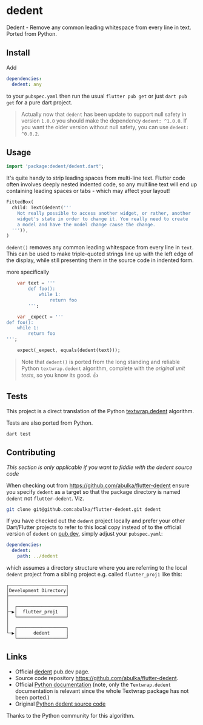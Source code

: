 # dedent

Dedent - Remove any common leading whitespace from every line in text. Ported from Python.

## Install

Add

```yaml
dependencies:
  dedent: any
```

to your `pubspec.yaml`
then run the usual `flutter pub get` or just `dart pub get` for a pure dart project.

> Actually now that `dedent` has been update to support null safety in version `1.0.0` 
you should make the dependency `dedent: ^1.0.0`.  If you want the older version without null safety, you can use `dedent: ^0.0.2`.

## Usage

```dart
import 'package:dedent/dedent.dart';
```

It's quite handy to strip leading spaces from multi-line text. 
Flutter code often involves deeply nested indented code, so any multiline text
will end up containing leading spaces or tabs - which may affect your layout!

```dart
FittedBox(
  child: Text(dedent('''
    Not really possible to access another widget, or rather, another
    widget's state in order to change it. You really need to create
    a model and have the model change cause the change.
  ''')),
)
```

`dedent()` removes any common leading whitespace from every line in `text`.
This can be used to make triple-quoted strings line up with the left
edge of the display, while still presenting them in the source code
in indented form.

more specifically

```dart
    var text = '''
        def foo():
            while 1:
                return foo
        ''';

    var _expect = '''
def foo():
    while 1:
        return foo
''';

    expect(_expect, equals(dedent(text)));
```

> Note that `dedent()` is ported from the long standing and reliable 
Python `textwrap.dedent` algorithm, complete with
the *original unit tests*, so you know its good. 👍

## Tests

This project is a direct translation of the 
Python [textwrap.dedent](https://docs.python.org/3/library/textwrap.html) algorithm.

Tests are also ported from Python.

```
dart test
```

## Contributing

*This section is only applicable if you want to fiddle with the dedent source code*

When checking out from https://github.com/abulka/flutter-dedent ensure you specify `dedent` as a 
target so that the package directory is named `dedent` not `flutter-dedent`. Viz. 

```bash
git clone git@github.com:abulka/flutter-dedent.git dedent
```

If you have checked out the `dedent` project locally and prefer your other 
Dart/Flutter projects to refer to 
this local copy instead of to the official version of `dedent` on
[pub.dev](https://pub.dev/packages/dedent), simply adjust your `pubspec.yaml`:

```yaml
dependencies:
  dedent:
    path: ../dedent
```

which assumes a directory structure where you are referring to the local `dedent` project from 
a sibling project e.g. called `flutter_proj1` like this:

```
┌─────────────────────┐
│Development Directory│
├─────────────────────┘
│                      
│  ┌──────────────────┐
├─▶│  flutter_proj1   │
│  └──────────────────┘
│                      
│  ┌──────────────────┐
└─▶│      dedent      │
   └──────────────────┘
```

## Links

  - Official [dedent](https://pub.dev/packages/dedent) pub.dev page.
  - Source code repository https://github.com/abulka/flutter-dedent.
  - Official [Python documentation](https://docs.python.org/3/library/textwrap.html) 
  (note, only the `Textwrap.dedent` documentation is relevant since the whole Textwrap package
  has not been ported.)
  - Original [Python dedent source code](https://github.com/python/cpython/blob/eb97b9211e7c99841d6cae8c63893b3525d5a401/Lib/textwrap.py)

Thanks to the Python community for this algorithm.
